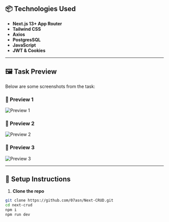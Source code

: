 ## 📦 Technologies Used

- **Next.js 13+ App Router**
- **Tailwind CSS**
- **Axios**
- **PostgresSQL**
- **JavaScript**
- **JWT & Cookies**

---

## 🖼️ Task Preview  
Below are some screenshots from the task:

### 📸 Preview 1  
![Preview 1](https://drive.google.com/uc?export=view&id=1sXKfK3z8ZQJ4NoyE4OqRItummDJ7apml)

### 📸 Preview 2  
![Preview 2](https://drive.google.com/uc?export=view&id=1AL6TJWx7xLgKHcGxhqupSumseDvlFup5)

### 📸 Preview 3  
![Preview 3](https://drive.google.com/uc?export=view&id=1F3j5U7Y4jgFsUYB-hRSQ1coSprf3je3_)

---

## 🔧 Setup Instructions

1. **Clone the repo**
```bash
git clone https://github.com/07asn/Next-CRUD.git
cd next-crud
npm i
npm run dev
